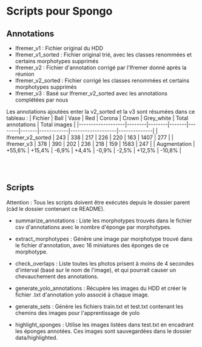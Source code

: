 # Scripts pour Spongo

## Annotations
* Ifremer_v1 : Fichier original du HDD
* Ifremer_v1_sorted : Fichier original trié, avec les classes renommées et certains morphotypes supprimés
* Ifremer_v2 : Fichier d'annotation corrigé par l'Ifremer donné après la réunion
* Ifremer_v2_sorted : Fichier corrigé les classes renommées et certains morphotypes supprimés
* Ifremer_v3 : Basé sur Ifremer_v2_sorted avec les annotations complétées par nous

Les annotations ajoutées enter la v2_sorted et la v3 sont résumées dans ce tableau :
| Fichier           | Ball   | Vase   | Red   | Corona | Crown | Grey_white | Total annotations | Total images |
|-------------------|--------|--------|-------|--------|-------|------------|-------------------|--------------|
| Ifremer_v2_sorted | 243    | 338    | 217   | 226    | 220   | 163        | 1407              | 277          |
| Ifremer_v3        | 378    | 390    | 202   | 236    | 218   | 159        | 1583              | 247          |
| Augmentation      | +55,6% | +15,4% | -6,9% | +4,4%  | -0,9% | -2,5%      | +12,5%            | -10,8%       |

<br><br>

## Scripts
Attention : Tous les scripts doivent être exécutés depuis le dossier parent (càd le dossier contenant ce README).

* summarize_annotations : Liste les morphotypes trouvés dans le fichier csv d'annotations avec le nombre d'éponge par morphotypes.

* extract_morphotypes : Génère une image par morphotype trouvé dans le fichier d'annotation, avec 16 miniatures des éponges de ce morphotype.

* check_overlaps : Liste toutes les photos prisent à moins de 4 secondes d'interval (basé sur le nom de l'image), et qui pourrait causer un chevauchement des annotations.

* generate_yolo_annotations : Récupère les images du HDD et créer le fichier .txt d'annotation yolo associé à chaque image.

* generate_sets : Génère les fichiers train.txt et test.txt contenant les chemins des images pour l'apprentissage de yolo

* highlight_sponges : Utilise les images listées dans test.txt en encadrant les éponges annotées. Ces images sont sauvegardées dans le dossier data/highlighted.